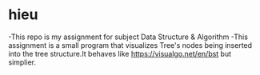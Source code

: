 # hieu
-This repo is my assignment for subject Data Structure & Algorithm
-This assignment is a small program that visualizes Tree's nodes being inserted into the tree structure.It behaves like https://visualgo.net/en/bst but simplier.
